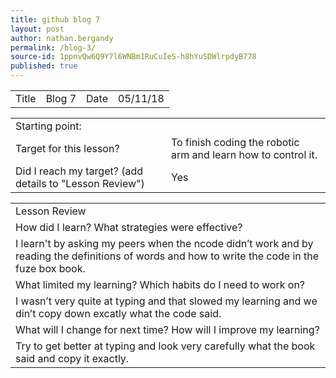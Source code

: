 ```yaml
---
title: github blog 7
layout: post
author: nathan.bergandy
permalink: /blog-3/
source-id: 1ppnvQw6Q9Y7l6WNBm1RuCuIeS-h8hYuSDWlrpdyB778
published: true
---
```

<table>
  <tr>
    <td>Title</td>
    <td>Blog 7</td>
    <td>Date</td>
    <td>05/11/18</td>
  </tr>
</table>


<table>
  <tr>
    <td>Starting point:</td>
    <td></td>
  </tr>
  <tr>
    <td>Target for this lesson?</td>
    <td>To finish coding the robotic arm and learn how to control it.</td>
  </tr>
  <tr>
    <td>Did I reach my target? 
(add details to "Lesson Review")</td>
    <td> Yes </td>
  </tr>
</table>


<table>
  <tr>
    <td>Lesson Review</td>
  </tr>
  <tr>
    <td>How did I learn? What strategies were effective? </td>
  </tr>
  <tr>
    <td>I learn't by asking my peers when the ncode didn’t work and by reading the definitions of words and how to write the code in the fuze box book.</td>
  </tr>
  <tr>
    <td>What limited my learning? Which habits do I need to work on? </td>
  </tr>
  <tr>
    <td>I wasn’t very quite at typing and that slowed my learning and we din’t copy down excatly what the code said.</td>
  </tr>
  <tr>
    <td>What will I change for next time? How will I improve my learning?</td>
  </tr>
  <tr>
    <td>Try to get better at typing and look very carefully what the book said and copy it exactly.</td>
  </tr>
</table>


